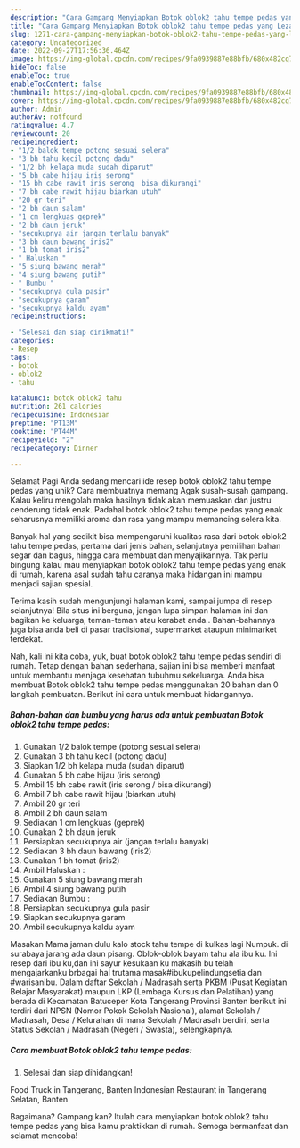 ```yaml
---
description: "Cara Gampang Menyiapkan Botok oblok2 tahu tempe pedas yang Lezat, Sempurna"
title: "Cara Gampang Menyiapkan Botok oblok2 tahu tempe pedas yang Lezat, Sempurna"
slug: 1271-cara-gampang-menyiapkan-botok-oblok2-tahu-tempe-pedas-yang-lezat-sempurna
category: Uncategorized
date: 2022-09-27T17:56:36.464Z
image: https://img-global.cpcdn.com/recipes/9fa0939887e88bfb/680x482cq70/botok-oblok2-tahu-tempe-pedas-foto-resep-utama.jpg
hideToc: false
enableToc: true
enableTocContent: false
thumbnail: https://img-global.cpcdn.com/recipes/9fa0939887e88bfb/680x482cq70/botok-oblok2-tahu-tempe-pedas-foto-resep-utama.jpg
cover: https://img-global.cpcdn.com/recipes/9fa0939887e88bfb/680x482cq70/botok-oblok2-tahu-tempe-pedas-foto-resep-utama.jpg
author: Admin
authorAv: notfound
ratingvalue: 4.7
reviewcount: 20
recipeingredient:
- "1/2 balok tempe potong sesuai selera"
- "3 bh tahu kecil potong dadu"
- "1/2 bh kelapa muda sudah diparut"
- "5 bh cabe hijau iris serong"
- "15 bh cabe rawit iris serong  bisa dikurangi"
- "7 bh cabe rawit hijau biarkan utuh"
- "20 gr teri"
- "2 bh daun salam"
- "1 cm lengkuas geprek"
- "2 bh daun jeruk"
- "secukupnya air jangan terlalu banyak"
- "3 bh daun bawang iris2"
- "1 bh tomat iris2"
- " Haluskan "
- "5 siung bawang merah"
- "4 siung bawang putih"
- " Bumbu "
- "secukupnya gula pasir"
- "secukupnya garam"
- "secukupnya kaldu ayam"
recipeinstructions:

- "Selesai dan siap dinikmati!"
categories:
- Resep
tags:
- botok
- oblok2
- tahu

katakunci: botok oblok2 tahu 
nutrition: 261 calories
recipecuisine: Indonesian
preptime: "PT13M"
cooktime: "PT44M"
recipeyield: "2"
recipecategory: Dinner

---
```



Selamat Pagi Anda sedang mencari ide resep botok oblok2 tahu tempe pedas yang unik? Cara membuatnya memang Agak susah-susah gampang. Kalau keliru mengolah maka hasilnya tidak akan memuaskan dan justru cenderung tidak enak. Padahal botok oblok2 tahu tempe pedas yang enak seharusnya memiliki aroma dan rasa yang mampu memancing selera kita.


Banyak hal yang sedikit bisa mempengaruhi kualitas rasa dari botok oblok2 tahu tempe pedas, pertama dari jenis bahan, selanjutnya pemilihan bahan segar dan bagus, hingga cara membuat dan menyajikannya. Tak perlu bingung kalau mau menyiapkan botok oblok2 tahu tempe pedas yang enak di rumah, karena asal sudah tahu caranya maka hidangan ini mampu menjadi sajian spesial.

Terima kasih sudah mengunjungi halaman kami, sampai jumpa di resep selanjutnya! Bila situs ini berguna, jangan lupa simpan halaman ini dan bagikan ke keluarga, teman-teman atau kerabat anda.. Bahan-bahannya juga bisa anda beli di pasar tradisional, supermarket ataupun minimarket terdekat.


Nah, kali ini kita coba, yuk, buat botok oblok2 tahu tempe pedas sendiri di rumah. Tetap dengan bahan sederhana, sajian ini bisa memberi manfaat untuk membantu menjaga kesehatan tubuhmu sekeluarga. Anda bisa membuat Botok oblok2 tahu tempe pedas menggunakan 20 bahan dan 0 langkah pembuatan. Berikut ini cara untuk membuat hidangannya.

<!--inarticleads1-->

##### Bahan-bahan dan bumbu yang harus ada untuk pembuatan Botok oblok2 tahu tempe pedas:

1. Gunakan 1/2 balok tempe (potong sesuai selera)
1. Gunakan 3 bh tahu kecil (potong dadu)
1. Siapkan 1/2 bh kelapa muda (sudah diparut)
1. Gunakan 5 bh cabe hijau (iris serong)
1. Ambil 15 bh cabe rawit (iris serong / bisa dikurangi)
1. Ambil 7 bh cabe rawit hijau (biarkan utuh)
1. Ambil 20 gr teri
1. Ambil 2 bh daun salam
1. Sediakan 1 cm lengkuas (geprek)
1. Gunakan 2 bh daun jeruk
1. Persiapkan secukupnya air (jangan terlalu banyak)
1. Sediakan 3 bh daun bawang (iris2)
1. Gunakan 1 bh tomat (iris2)
1. Ambil  Haluskan :
1. Gunakan 5 siung bawang merah
1. Ambil 4 siung bawang putih
1. Sediakan  Bumbu :
1. Persiapkan secukupnya gula pasir
1. Siapkan secukupnya garam
1. Ambil secukupnya kaldu ayam


Masakan Mama jaman dulu kalo stock tahu tempe di kulkas lagi Numpuk. di surabaya jarang ada daun pisang. Oblok-oblok bayam tahu ala ibu ku. Ini resep dari ibu ku,dan ini sayur kesukaan ku makasih bu telah mengajarkanku brbagai hal trutama masak#ibukupelindungsetia dan #warisanibu. Dalam daftar Sekolah / Madrasah serta PKBM (Pusat Kegiatan Belajar Masyarakat) maupun LKP (Lembaga Kursus dan Pelatihan) yang berada di Kecamatan Batuceper Kota Tangerang Provinsi Banten berikut ini terdiri dari NPSN (Nomor Pokok Sekolah Nasional), alamat Sekolah / Madrasah, Desa / Kelurahan di mana Sekolah / Madrasah berdiri, serta Status Sekolah / Madrasah (Negeri / Swasta), selengkapnya. 

<!--inarticleads2-->

##### Cara membuat Botok oblok2 tahu tempe pedas:


1. Selesai dan siap dihidangkan!

Food Truck in Tangerang, Banten Indonesian Restaurant in Tangerang Selatan, Banten 

Bagaimana? Gampang kan? Itulah cara menyiapkan botok oblok2 tahu tempe pedas yang bisa kamu praktikkan di rumah. Semoga bermanfaat dan selamat mencoba!

